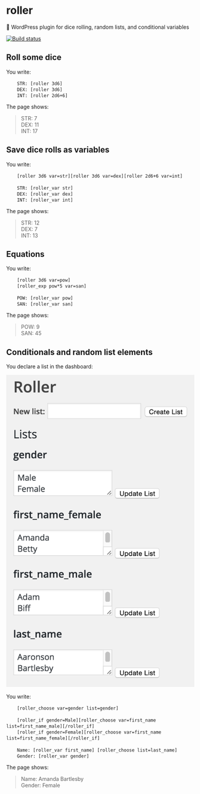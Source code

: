 # roller
🎲 WordPress plugin for dice rolling, random lists, and conditional variables

[![Build status](https://api.travis-ci.org/scotchfield/roller.svg?branch=master)](https://travis-ci.org/scotchfield/roller)

## Roll some dice

You write:

		STR: [roller 3d6]
		DEX: [roller 3d6]
		INT: [roller 2d6+6]

The page shows:

> STR: 7  
> DEX: 11  
> INT: 17

## Save dice rolls as variables

You write:

		[roller 3d6 var=str][roller 3d6 var=dex][roller 2d6+6 var=int]

		STR: [roller_var str]
		DEX: [roller_var dex]
		INT: [roller_var int]

The page shows:

> STR: 12  
> DEX: 7  
> INT: 13

## Equations

You write:

		[roller 3d6 var=pow]
		[roller_exp pow*5 var=san]

		POW: [roller_var pow]
		SAN: [roller_var san]

The page shows:

> POW: 9  
> SAN: 45

## Conditionals and random list elements

You declare a list in the dashboard:

![List selection](assets/lists.png)

You write:

		[roller_choose var=gender list=gender]

		[roller_if gender=Male][roller_choose var=first_name list=first_name_male][/roller_if]
		[roller_if gender=Female][roller_choose var=first_name list=first_name_female][/roller_if]

		Name: [roller_var first_name] [roller_choose list=last_name]
		Gender: [roller_var gender]

The page shows:

> Name: Amanda Bartlesby  
> Gender: Female
